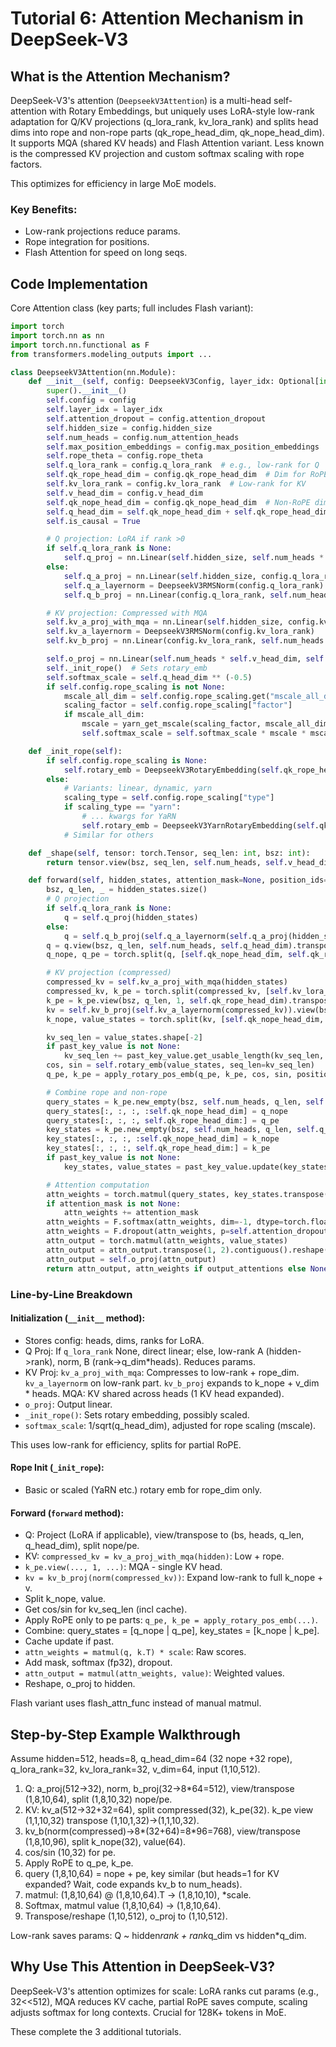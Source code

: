 # Tutorial 6: Attention Mechanism in DeepSeek-V3

## What is the Attention Mechanism?

DeepSeek-V3's attention (`DeepseekV3Attention`) is a multi-head self-attention with Rotary Embeddings, but uniquely uses LoRA-style low-rank adaptation for Q/KV projections (q_lora_rank, kv_lora_rank) and splits head dims into rope and non-rope parts (qk_rope_head_dim, qk_nope_head_dim). It supports MQA (shared KV heads) and Flash Attention variant. Less known is the compressed KV projection and custom softmax scaling with rope factors.

This optimizes for efficiency in large MoE models.

### Key Benefits:
- Low-rank projections reduce params.
- Rope integration for positions.
- Flash Attention for speed on long seqs.

## Code Implementation

Core Attention class (key parts; full includes Flash variant):

```python
import torch
import torch.nn as nn
import torch.nn.functional as F
from transformers.modeling_outputs import ...

class DeepseekV3Attention(nn.Module):
    def __init__(self, config: DeepseekV3Config, layer_idx: Optional[int] = None):
        super().__init__()
        self.config = config
        self.layer_idx = layer_idx
        self.attention_dropout = config.attention_dropout
        self.hidden_size = config.hidden_size
        self.num_heads = config.num_attention_heads
        self.max_position_embeddings = config.max_position_embeddings
        self.rope_theta = config.rope_theta
        self.q_lora_rank = config.q_lora_rank  # e.g., low-rank for Q
        self.qk_rope_head_dim = config.qk_rope_head_dim  # Dim for RoPE
        self.kv_lora_rank = config.kv_lora_rank  # Low-rank for KV
        self.v_head_dim = config.v_head_dim
        self.qk_nope_head_dim = config.qk_nope_head_dim  # Non-RoPE dim
        self.q_head_dim = self.qk_nope_head_dim + self.qk_rope_head_dim
        self.is_causal = True

        # Q projection: LoRA if rank >0
        if self.q_lora_rank is None:
            self.q_proj = nn.Linear(self.hidden_size, self.num_heads * self.q_head_dim, bias=False)
        else:
            self.q_a_proj = nn.Linear(self.hidden_size, config.q_lora_rank, bias=config.attention_bias)
            self.q_a_layernorm = DeepseekV3RMSNorm(config.q_lora_rank)
            self.q_b_proj = nn.Linear(config.q_lora_rank, self.num_heads * self.q_head_dim, bias=False)

        # KV projection: Compressed with MQA
        self.kv_a_proj_with_mqa = nn.Linear(self.hidden_size, config.kv_lora_rank + config.qk_rope_head_dim, bias=config.attention_bias)
        self.kv_a_layernorm = DeepseekV3RMSNorm(config.kv_lora_rank)
        self.kv_b_proj = nn.Linear(config.kv_lora_rank, self.num_heads * (self.q_head_dim - self.qk_rope_head_dim + self.v_head_dim), bias=False)

        self.o_proj = nn.Linear(self.num_heads * self.v_head_dim, self.hidden_size, bias=config.attention_bias)
        self._init_rope()  # Sets rotary_emb
        self.softmax_scale = self.q_head_dim ** (-0.5)
        if self.config.rope_scaling is not None:
            mscale_all_dim = self.config.rope_scaling.get("mscale_all_dim", 0)
            scaling_factor = self.config.rope_scaling["factor"]
            if mscale_all_dim:
                mscale = yarn_get_mscale(scaling_factor, mscale_all_dim)  # Assume defined
                self.softmax_scale = self.softmax_scale * mscale * mscale

    def _init_rope(self):
        if self.config.rope_scaling is None:
            self.rotary_emb = DeepseekV3RotaryEmbedding(self.qk_rope_head_dim, max_position_embeddings=self.max_position_embeddings, base=self.rope_theta)
        else:
            # Variants: linear, dynamic, yarn
            scaling_type = self.config.rope_scaling["type"]
            if scaling_type == "yarn":
                # ... kwargs for YaRN
                self.rotary_emb = DeepseekV3YarnRotaryEmbedding(self.qk_rope_head_dim, ..., **kwargs)
            # Similar for others

    def _shape(self, tensor: torch.Tensor, seq_len: int, bsz: int):
        return tensor.view(bsz, seq_len, self.num_heads, self.v_head_dim).transpose(1, 2).contiguous()

    def forward(self, hidden_states, attention_mask=None, position_ids=None, past_key_value=None, output_attentions=False, use_cache=False, **kwargs):
        bsz, q_len, _ = hidden_states.size()
        # Q projection
        if self.q_lora_rank is None:
            q = self.q_proj(hidden_states)
        else:
            q = self.q_b_proj(self.q_a_layernorm(self.q_a_proj(hidden_states)))
        q = q.view(bsz, q_len, self.num_heads, self.q_head_dim).transpose(1, 2)
        q_nope, q_pe = torch.split(q, [self.qk_nope_head_dim, self.qk_rope_head_dim], dim=-1)

        # KV projection (compressed)
        compressed_kv = self.kv_a_proj_with_mqa(hidden_states)
        compressed_kv, k_pe = torch.split(compressed_kv, [self.kv_lora_rank, self.qk_rope_head_dim], dim=-1)
        k_pe = k_pe.view(bsz, q_len, 1, self.qk_rope_head_dim).transpose(1, 2)  # MQA: 1 KV head
        kv = self.kv_b_proj(self.kv_a_layernorm(compressed_kv)).view(bsz, q_len, self.num_heads, self.qk_nope_head_dim + self.v_head_dim).transpose(1, 2)
        k_nope, value_states = torch.split(kv, [self.qk_nope_head_dim, self.v_head_dim], dim=-1)

        kv_seq_len = value_states.shape[-2]
        if past_key_value is not None:
            kv_seq_len += past_key_value.get_usable_length(kv_seq_len, self.layer_idx)
        cos, sin = self.rotary_emb(value_states, seq_len=kv_seq_len)
        q_pe, k_pe = apply_rotary_pos_emb(q_pe, k_pe, cos, sin, position_ids)

        # Combine rope and non-rope
        query_states = k_pe.new_empty(bsz, self.num_heads, q_len, self.q_head_dim)
        query_states[:, :, :, :self.qk_nope_head_dim] = q_nope
        query_states[:, :, :, self.qk_rope_head_dim:] = q_pe
        key_states = k_pe.new_empty(bsz, self.num_heads, q_len, self.q_head_dim)
        key_states[:, :, :, :self.qk_nope_head_dim] = k_nope
        key_states[:, :, :, self.qk_rope_head_dim:] = k_pe
        if past_key_value is not None:
            key_states, value_states = past_key_value.update(key_states, value_states, self.layer_idx, {"sin": sin, "cos": cos})

        # Attention computation
        attn_weights = torch.matmul(query_states, key_states.transpose(2, 3)) * self.softmax_scale
        if attention_mask is not None:
            attn_weights += attention_mask
        attn_weights = F.softmax(attn_weights, dim=-1, dtype=torch.float32).to(query_states.dtype)
        attn_weights = F.dropout(attn_weights, p=self.attention_dropout, training=self.training)
        attn_output = torch.matmul(attn_weights, value_states)
        attn_output = attn_output.transpose(1, 2).contiguous().reshape(bsz, q_len, self.num_heads * self.v_head_dim)
        attn_output = self.o_proj(attn_output)
        return attn_output, attn_weights if output_attentions else None, past_key_value
```

### Line-by-Line Breakdown

#### Initialization (`__init__` method):
- Stores config: heads, dims, ranks for LoRA.
- Q Proj: If `q_lora_rank` None, direct linear; else, low-rank A (hidden->rank), norm, B (rank->q_dim*heads). Reduces params.
- KV Proj: `kv_a_proj_with_mqa`: Compresses to low-rank + rope_dim. `kv_a_layernorm` on low-rank part. `kv_b_proj` expands to k_nope + v_dim * heads. MQA: KV shared across heads (1 KV head expanded).
- `o_proj`: Output linear.
- `_init_rope()`: Sets rotary embedding, possibly scaled.
- `softmax_scale`: 1/sqrt(q_head_dim), adjusted for rope scaling (mscale).

This uses low-rank for efficiency, splits for partial RoPE.

#### Rope Init (`_init_rope`):
- Basic or scaled (YaRN etc.) rotary emb for rope_dim only.

#### Forward (`forward` method):
- Q: Project (LoRA if applicable), view/transpose to (bs, heads, q_len, q_head_dim), split nope/pe.
- KV: `compressed_kv = kv_a_proj_with_mqa(hidden)`: Low + rope.
- `k_pe.view(..., 1, ...)`: MQA - single KV head.
- `kv = kv_b_proj(norm(compressed_kv))`: Expand low-rank to full k_nope + v.
- Split k_nope, value.
- Get cos/sin for kv_seq_len (incl cache).
- Apply RoPE only to pe parts: `q_pe, k_pe = apply_rotary_pos_emb(...)`.
- Combine: query_states = [q_nope | q_pe], key_states = [k_nope | k_pe].
- Cache update if past.
- `attn_weights = matmul(q, k.T) * scale`: Raw scores.
- Add mask, softmax (fp32), dropout.
- `attn_output = matmul(attn_weights, value)`: Weighted values.
- Reshape, o_proj to hidden.

Flash variant uses flash_attn_func instead of manual matmul.

## Step-by-Step Example Walkthrough

Assume hidden=512, heads=8, q_head_dim=64 (32 nope +32 rope), q_lora_rank=32, kv_lora_rank=32, v_dim=64, input (1,10,512).

1. Q: a_proj(512->32), norm, b_proj(32->8*64=512), view/transpose (1,8,10,64), split (1,8,10,32) nope/pe.
2. KV: kv_a(512->32+32=64), split compressed(32), k_pe(32). k_pe view (1,1,10,32) transpose (1,10,1,32)->(1,1,10,32).
3. kv_b(norm(compressed)->8*(32+64)=8*96=768), view/transpose (1,8,10,96), split k_nope(32), value(64).
4. cos/sin (10,32) for pe.
5. Apply RoPE to q_pe, k_pe.
6. query (1,8,10,64) = nope + pe, key similar (but heads=1 for KV expanded? Wait, code expands kv_b to num_heads).
7. matmul: (1,8,10,64) @ (1,8,10,64).T -> (1,8,10,10), *scale.
8. Softmax, matmul value (1,8,10,64) -> (1,8,10,64).
9. Transpose/reshape (1,10,512), o_proj to (1,10,512).

Low-rank saves params: Q ~ hidden*rank + rank*q_dim vs hidden*q_dim.

## Why Use This Attention in DeepSeek-V3?

DeepSeek-V3's attention optimizes for scale: LoRA ranks cut params (e.g., 32<<512), MQA reduces KV cache, partial RoPE saves compute, scaling adjusts softmax for long contexts. Crucial for 128K+ tokens in MoE.

These complete the 3 additional tutorials.
